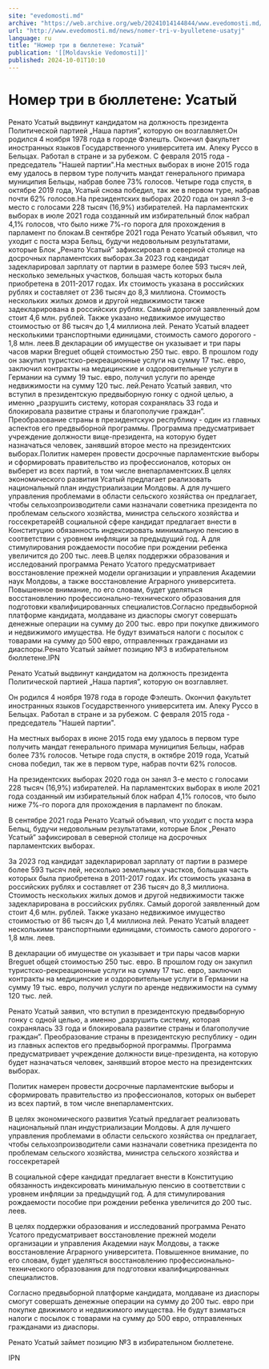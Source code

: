 ```yaml
---
site: "evedomosti.md"
archive: "https://web.archive.org/web/20241014144844/www.evedomosti.md/news/nomer-tri-v-byulletene-usatyj"
url: "http://www.evedomosti.md/news/nomer-tri-v-byulletene-usatyj"
language: ru
title: "Номер три в бюллетене: Усатый"
publication: '[[Moldavskie Vedomosti]]'
published: 2024-10-01T10:10
---
```


# Номер три в бюллетене: Усатый

Ренато Усатый выдвинут кандидатом на должность президента Политической партией „Наша партия”, которую он возглавляет.Он родился 4 ноября 1978 года в городе Фэлешть. Окончил факультет иностранных языков Государственного университета им. Алеку Руссо в Бельцах. Работал в стране и за рубежом. С февраля 2015 года - председатель "Нашей партии".На местных выборах в июне 2015 года ему удалось в первом туре получить мандат генерального примара муниципия Бельцы, набрав более 73% голосов. Четыре года спустя, в октябре 2019 года, Усатый снова победил, так же в первом туре, набрав почти 62% голосов.На президентских выборах 2020 года он занял 3-е место с голосами 228 тысяч (16,9%) избирателей. На парламентских выборах в июле 2021 года созданный им избирательный блок набрал 4,1% голосов, что было ниже 7%-го порога для прохождения в парламент по блокам.В сентябре 2021 года Ренато Усатый объявил, что уходит с поста мэра Бельц, будучи недовольным результатами, которые Блок „Ренато Усатый” зафиксировал в северной столице на досрочных парламентских выборах.За 2023 год кандидат задекларировал зарплату от партии в размере более 593 тысяч лей, несколько земельных участков, большая часть которых была приобретена в 2011-2017 годах. Их стоимость указана в российских рублях и составляет от 236 тысяч до 8,3 миллиона. Стоимость нескольких жилых домов и другой недвижимости также задекларирована в российских рублях. Самый дорогой заявленный дом стоит 4,6 млн. рублей. Также указано недвижимое имущество стоимостью от 86 тысяч до 1,4 миллиона лей. Ренато Усатый владеет несколькими транспортными единицами, стоимость самого дорогого - 1,8 млн. леев.В декларации об имуществе он указывает и три пары часов марки Breguet общей стоимостью 250 тыс. евро. В прошлом году он закупил туристско-рекреационные услуги на сумму 17 тыс. евро, заключил контракты на медицинские и оздоровительные услуги в Германии на сумму 19 тыс. евро, получил услуги по аренде недвижимости на сумму 120 тыс. лей.Ренато Усатый заявил, что вступил в президентскую предвыборную гонку с одной целью, а именно „разрушить систему, которая сохранялась 33 года и блокировала развитие страны и благополучие граждан”. Преобразование страны в президентскую республику - один из главных аспектов его предвыборной программы. Программа предусматривает учреждение должности вице-президента, на которую будет назначаться человек, занявший второе место на президентских выборах.Политик намерен провести досрочные парламентские выборы и сформировать правительство из профессионалов, которых он выберет из всех партий, в том числе внепарламентских.В целях экономического развития Усатый предлагает реализовать национальный план индустриализации Молдовы. А для лучшего управления проблемами в области сельского хозяйства он предлагает, чтобы сельхозпроизводители сами назначали советника президента по проблемам сельского хозяйства, министра сельского хозяйства и госсекретарейВ социальной сфере кандидат предлагает внести в Конституцию обязанность индексировать минимальную пенсию в соответствии с уровнем инфляции за предыдущий год. А для стимулирования рождаемости пособие при рождении ребенка увеличится до 200 тыс. леев.В целях поддержки образования и исследований программа Ренато Усатого предусматривает восстановление прежней модели организации и управления Академии наук Молдовы, а также восстановление Аграрного университета. Повышенное внимание, по его словам, будет уделяться восстановлению профессионально-технического образования для подготовки квалифицированных специалистов.Согласно предвыборной платформе кандидата, молдаване из диаспоры смогут совершать денежные операции на сумму до 200 тыс. евро при покупке движимого и недвижимого имущества. Не будут взиматься налоги с посылок с товарами на сумму до 500 евро, отправленных гражданами из диаспоры.Ренато Усатый займет позицию №3 в избирательном бюллетене.IPN

Ренато Усатый выдвинут кандидатом на должность президента Политической партией „Наша партия”, которую он возглавляет.

Он родился 4 ноября 1978 года в городе Фэлешть. Окончил факультет иностранных языков Государственного университета им. Алеку Руссо в Бельцах. Работал в стране и за рубежом. С февраля 2015 года - председатель "Нашей партии".

На местных выборах в июне 2015 года ему удалось в первом туре получить мандат генерального примара муниципия Бельцы, набрав более 73% голосов. Четыре года спустя, в октябре 2019 года, Усатый снова победил, так же в первом туре, набрав почти 62% голосов.

На президентских выборах 2020 года он занял 3-е место с голосами 228 тысяч (16,9%) избирателей. На парламентских выборах в июле 2021 года созданный им избирательный блок набрал 4,1% голосов, что было ниже 7%-го порога для прохождения в парламент по блокам.

В сентябре 2021 года Ренато Усатый объявил, что уходит с поста мэра Бельц, будучи недовольным результатами, которые Блок „Ренато Усатый” зафиксировал в северной столице на досрочных парламентских выборах.

За 2023 год кандидат задекларировал зарплату от партии в размере более 593 тысяч лей, несколько земельных участков, большая часть которых была приобретена в 2011-2017 годах. Их стоимость указана в российских рублях и составляет от 236 тысяч до 8,3 миллиона. Стоимость нескольких жилых домов и другой недвижимости также задекларирована в российских рублях. Самый дорогой заявленный дом стоит 4,6 млн. рублей. Также указано недвижимое имущество стоимостью от 86 тысяч до 1,4 миллиона лей. Ренато Усатый владеет несколькими транспортными единицами, стоимость самого дорогого - 1,8 млн. леев.

В декларации об имуществе он указывает и три пары часов марки Breguet общей стоимостью 250 тыс. евро. В прошлом году он закупил туристско-рекреационные услуги на сумму 17 тыс. евро, заключил контракты на медицинские и оздоровительные услуги в Германии на сумму 19 тыс. евро, получил услуги по аренде недвижимости на сумму 120 тыс. лей.

Ренато Усатый заявил, что вступил в президентскую предвыборную гонку с одной целью, а именно „разрушить систему, которая сохранялась 33 года и блокировала развитие страны и благополучие граждан”. Преобразование страны в президентскую республику - один из главных аспектов его предвыборной программы. Программа предусматривает учреждение должности вице-президента, на которую будет назначаться человек, занявший второе место на президентских выборах.

Политик намерен провести досрочные парламентские выборы и сформировать правительство из профессионалов, которых он выберет из всех партий, в том числе внепарламентских.

В целях экономического развития Усатый предлагает реализовать национальный план индустриализации Молдовы. А для лучшего управления проблемами в области сельского хозяйства он предлагает, чтобы сельхозпроизводители сами назначали советника президента по проблемам сельского хозяйства, министра сельского хозяйства и госсекретарей

В социальной сфере кандидат предлагает внести в Конституцию обязанность индексировать минимальную пенсию в соответствии с уровнем инфляции за предыдущий год. А для стимулирования рождаемости пособие при рождении ребенка увеличится до 200 тыс. леев.

В целях поддержки образования и исследований программа Ренато Усатого предусматривает восстановление прежней модели организации и управления Академии наук Молдовы, а также восстановление Аграрного университета. Повышенное внимание, по его словам, будет уделяться восстановлению профессионально-технического образования для подготовки квалифицированных специалистов.

Согласно предвыборной платформе кандидата, молдаване из диаспоры смогут совершать денежные операции на сумму до 200 тыс. евро при покупке движимого и недвижимого имущества. Не будут взиматься налоги с посылок с товарами на сумму до 500 евро, отправленных гражданами из диаспоры.

Ренато Усатый займет позицию №3 в избирательном бюллетене.

IPN